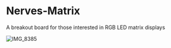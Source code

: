 # Nerves-Matrix
 A breakout board for those interested in RGB LED matrix displays

![IMG_8385](https://user-images.githubusercontent.com/3486896/196543259-601a9622-747b-4cb8-8dee-9cd4513b879d.jpeg)

